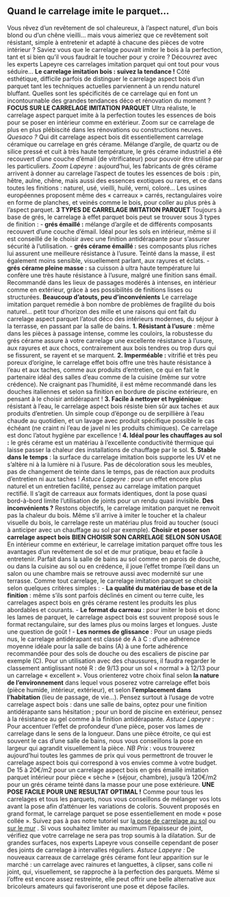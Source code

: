 ##
## **Quand le carrelage imite le parquet…**
Vous rêvez d’un revêtement de sol chaleureux, à l’aspect naturel, d’un bois blond ou d’un chêne vieilli… mais vous aimeriez que ce revêtement soit résistant, simple à entretenir et adapté à chacune des pièces de votre intérieur ? Saviez vous que le carrelage pouvait imiter le bois à la perfection, tant et si bien qu’il vous faudrait le toucher pour y croire ? Découvrez avec les experts Lapeyre ces carrelages imitation parquet qui ont tout pour vous séduire…
**Le carrelage imitation bois : suivez la tendance !**
Côté esthétique, difficile parfois de distinguer le carrelage aspect bois d’un parquet tant les techniques actuelles parviennent à un rendu naturel bluffant. Quelles sont les spécificités de ce carrelage qui en font un incontournable des grandes tendances déco et rénovation du moment ?
**FOCUS SUR LE CARRELAGE IMITATION PARQUET**
Ultra réaliste, le carrelage aspect parquet imite à la perfection toutes les essences de bois pour se poser en intérieur comme en extérieur. Zoom sur ce carrelage de plus en plus plébiscité dans les rénovations ou constructions neuves.
_Quesaco ?_ Qui dit carrelage aspect bois dit essentiellement carrelage céramique ou carrelage en grés cérame. Mélange d’argile, de quartz ou de silice pressé et cuit à très haute température, le grés cérame industriel a été recouvert d’une couche d’émail (de vitrificateur) pour pouvoir être utilisé par les particuliers.
_Zoom Lapeyre_ : aujourd’hui, les fabricants de grés cérame arrivent à donner au carrelage l’aspect de toutes les essences de bois : pin, hêtre, aulne, chêne, mais aussi des essences exotiques ou rares, et ce dans toutes les finitions : naturel, usé, vieilli, huilé, verni, coloré... Les usines européennes proposent même des « carreaux » carrés, rectangulaires voire en forme de planches, et veinés comme le bois, pour coller au plus près à l’aspect parquet.
**3 TYPES DE CARRELAGE IMITATION PARQUET**
Toujours à base de grés, le carrelage à effet parquet bois peut se trouver sous 3 types de finition :
\- **grés émaillé :** mélange d’argile et de différents composants recouvert d’une couche d’émail. Idéal pour les sols en intérieur, même si il est conseillé de le choisir avec une finition antidérapante pour s’assurer sécurité à l’utilisation.
\- **grés cérame émaillé :** ses composants plus riches lui assurent une meilleure résistance à l’usure. Teinté dans la masse, il est également moins sensible, visuellement parlant, aux rayures et éclats.
\- **grés cérame pleine masse :** sa cuisson à ultra haute température lui confère une très haute résistance à l’usure, malgré une finition sans émail. Recommandé dans les lieux de passages modérés à intenses, en intérieur comme en extérieur, grâce à ses possibilités de finitions lisses ou structurées.
**Beaucoup d’atouts, peu d’inconvénients**
Le carrelage imitation parquet remédie à bon nombre de problèmes de fragilité du bois naturel… petit tour d’horizon des mille et une raisons qui ont fait du carrelage aspect parquet l’atout déco des intérieurs modernes, du séjour à la terrasse, en passant par la salle de bains.
**1. Résistant à l’usure** : même dans les pièces à passage intense, comme les couloirs, la robustesse du grés cérame assure à votre carrelage une excellente résistance à l’usure, aux rayures et aux chocs, contrairement aux bois tendres ou trop durs qui se fissurent, se rayent et se marquent.
**2. Imperméable :** vitrifié et très peu poreux d’origine, le carrelage effet bois offre une très haute résistance à l’eau et aux taches, comme aux produits d’entretien, ce qui en fait le partenaire idéal des salles d’eau comme de la cuisine (même sur votre crédence). Ne craignant pas l’humidité, il est même recommandé dans les douches italiennes et selon sa finition en bordure de piscine extérieure, en pensant à le choisir antidérapant !
**3. Facile à nettoyer et hygiénique**: résistant à l’eau, le carrelage aspect bois résiste bien sûr aux taches et aux produits d’entretien. Un simple coup d’éponge ou de serpillière à l’eau chaude au quotidien, et un lavage avec produit spécifique possible le cas échéant (ne craint ni l’eau de javel ni les produits chimiques). Ce carrelage est donc l’atout hygiène par excellence !
**4. Idéal pour les chauffages au sol :** le grés cérame est un matériau à l’excellente conductivité thermique qui laisse passer la chaleur des installations de chauffage par le sol.
**5. Stable dans le temps** : la surface du carrelage imitation bois supporte les UV et ne s’altère ni à la lumière ni à l’usure. Pas de décoloration sous les meubles, pas de changement de teinte dans le temps, pas de réaction aux produits d’entretien ni aux taches !
_Astuce Lapeyre :_ pour un effet encore plus naturel et un entretien facilité, pensez au carrelage imitation parquet rectifié. Il s’agit de carreaux aux formats identiques, dont la pose quasi bord-à-bord limite l’utilisation de joints pour un rendu quasi invisible.
**Des inconvénients ?** Restons objectifs, le carrelage imitation parquet ne renvoit pas la chaleur du bois. Même s’il arrive à imiter le toucher et la chaleur visuelle du bois, le carrelage reste un matériau plus froid au toucher (souci à anticiper avec un chauffage au sol par exemple).
**Choisir et poser son carrelage aspect bois**
**BIEN CHOISIR SON CARRELAGE SELON SON USAGE**
En intérieur comme en extérieur, le carrelage imitation parquet offre tous les avantages d’un revêtement de sol et de mur pratique, beau et facile à entretenir. Parfait dans la salle de bains au sol comme en parois de douche, ou dans la cuisine au sol ou en crédence, il joue l’effet trompe l’œil dans un salon ou une chambre mais se retrouve aussi avec modernité sur une terrasse.
Comme tout carrelage, le carrelage imitation parquet se choisit selon quelques critères simples :
\- **La qualité du matériau de base et de la finition** : même s’ils sont parfois déclinés en ciment ou terre cuite, les carrelages aspect bois en grés cérame restent les produits les plus abordables et courants.
\- **Le format du carreau** : pour imiter le bois et donc les lames de parquet, le carrelage aspect bois est souvent proposé sous le format rectangulaire, sur des lames plus ou moins larges et longues. Juste une question de goût !
\- **Les normes de glissance** : Pour un usage pieds nus, le carrelage antidérapant est classé de A à C : d’une adhérence moyenne idéale pour la salle de bains (A) à une forte adhérence recommandée pour des sols de douche ou des escaliers de piscine par exemple (C). Pour un utilisation avec des chaussures, il faudra regarder le classement antiglissant noté R : de 9/13 pour un sol « normal » à 12/13 pour un carrelage « excellent ».
Vous orienterez votre choix final selon **la nature de l’environnement** dans lequel vous poserez votre carrelage effet bois (pièce humide, intérieur, extérieur), et selon **l’emplacement dans l’habitation** (lieu de passage, de vie…). Pensez surtout à l’usage de votre carrelage aspect bois : dans une salle de bains, optez pour une finition antidérapante sans hésitation ; pour un bord de piscine en extérieur, pensez à la résistance au gel comme à la finition antidérapante.
_Astuce Lapeyre_ : Pour accentuer l’effet de profondeur d’une pièce, poser vos lames de carrelage dans le sens de la longueur. Dans une pièce étroite, ce qui est souvent le cas d’une salle de bains, nous vous conseillons la pose en largeur qui agrandit visuellement la pièce.
_NB Prix_ : vous trouverez aujourd’hui toutes les gammes de prix qui vous permettront de trouver le carrelage aspect bois qui correspond à vos envies comme à votre budget. De 15 à 20€/m2 pour un carrelage aspect bois en grés émaillé imitation parquet intérieur pour pièce « sèche » (séjour, chambre), jusqu’à 120€/m2 pour un grés cérame teinté dans la masse pour une pose extérieure.
**UNE POSE FACILE POUR UNE RESULTAT OPTIMAL !**
Comme pour tous les carrelages et tous les parquets, nous vous conseillons de mélanger vos lots avant la pose afin d’atténuer les variations de coloris.
Souvent proposés en grand format, le carrelage parquet se pose essentiellement en mode « pose collée ». Suivez pas à pas notre tutoriel sur l[a pose de carrelage au sol](http://www.lapeyre.fr/c/magazine/Comment-poser-du-carrelage-sur-une-terrasse) ou [sur le mur](http://www.lapeyre.fr/c/magazine/comment-poser-un-carrelage-mural-dans-une-salle-de-bains) . Si vous souhaitez limiter au maximum l’épaisseur de joint, vérifiez que votre carrelage ne sera pas trop soumis à la dilatation. Sur de grandes surfaces, nos experts Lapeyre vous conseille cependant de poser des joints de carrelage à intervalles réguliers.
_Astuce Lapeyre :_ De nouveaux carreaux de carrelage grés cérame font leur apparition sur le marché : un carrelage avec rainures et languettes, à clipser, sans colle ni joint, qui, visuellement, se rapproche à la perfection des parquets. Même si l’offre est encore assez restreinte, elle peut offrir une belle alternative aux bricoleurs amateurs qui favoriseront une pose et dépose faciles.